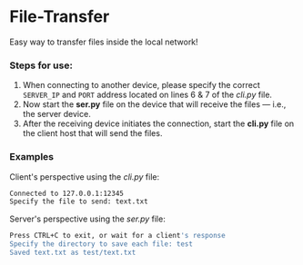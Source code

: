 # File-Transfer

Easy way to transfer files inside the local network!

### Steps for use:

1. When connecting to another device, please specify the correct `SERVER_IP` and `PORT` address located on lines 6 & 7 of the *cli.py* file.
2. Now start the **ser.py** file on the device that will receive the files — i.e., the server device.
3. After the receiving device initiates the connection, start the **cli.py** file on the client host that will send the files.

### Examples

Client's perspective using the *cli.py* file:

```bash
Connected to 127.0.0.1:12345
Specify the file to send: text.txt
```

Server's perspective using the *ser.py* file:

```bash
Press CTRL+C to exit, or wait for a client's response
Specify the directory to save each file: test
Saved text.txt as test/text.txt
```

